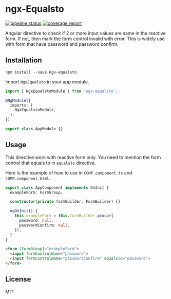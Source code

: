 # ngx-Equalsto

[![pipeline status](https://gitlab.com/jimmylin212/ngx-equalsto/badges/master/pipeline.svg)](https://gitlab.com/jimmylin212/ngx-equalsto/commits/master)
[![coverage report](https://gitlab.com/jimmylin212/ngx-equalsto/badges/master/coverage.svg)](https://gitlab.com/jimmylin212/ngx-equalsto/commits/master)

Angular directive to check if 2 or more input values are same in the reactive form. If not, then mark the form control invalid with error. This is widely use with form that have password and password confirm.

## Installation

`npm install --save ngx-equalsto`

Import `NgxEqualsto` in your app module.

```typescript
import { NgxEqualstoModule } from 'ngx-equalsto';

@NgModule({
  imports: [
    NgxEqualstoModule,
  ],
})

export class AppModule {}
```

## Usage

This directive work with reactive form only. You need to mention the form control that equals to in `equalsTo` directive.

Here is the example of how to use in `COMP.component.ts` and `COMP.component.html`.

```typescript
export class AppComponent implements OnInit {
  exampleForm: FormGroup;

  constructor(private formBuilder: FormBuilder) {}

  ngOnInit() {
    this.exampleForm = this.formBuilder.group({
      password: null,
      passwordConfirm: null,
    });
  }
}
```

```html
<form [formGroup]="exampleForm">
  <input formControlName="password">
  <input formControlName="passwordConfirm" equalsTo="password">
</form>
```

## License

MIT
